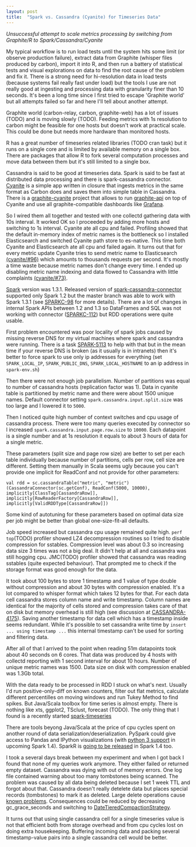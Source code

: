 ```yaml
---
layout: post
title:  "Spark vs. Cassandra (Cyanite) for Timeseries Data"
---
```


_Unsuccessful attempt to scale metrics processing by switching from Graphite/R to Spark/Cassandra/Cyanite_

My typical workflow is to run load tests until the system hits some limit (or observe production failure), extract data from Graphite (whisper files produced by carbon), import it into R, and then run a battery of statistical tests and visual explorations on data to find the root cause of the problem and fix it. There is a strong need for hi-resolution data in load tests (because systems fail really fast under load) but the tools I use are not really good at ingesting and processing data with granularity finer than 10 seconds. It's been a long time since I first tried to escape 'Graphite world' but all attempts failed so far and here I'll tell about another attempt.

Graphite world (carbon-relay, carbon, graphite-web) has a lot of issues (TODO) and is moving slowly (TODO). Feeding metrics with 1s resolution to carbon might be feasible for one hosts but doesn't work at practical scale. This could be done but needs more hardware than monitored hosts.

R has a great number of timeseries related libraries (TODO cran task) but it runs on a single core and is limited by available memory on a single box. There are packages that allow R to fork several computation processes and move data between them but it's still limited to a single box.

Cassandra is said to be good at timeseries data. Spark is said to be fast at distributed data processing and there is spark-cassandra connector. [Cyanite](https://github.com/pyr/cyanite/) is a simple app written in closure that ingests metrics in the same format as Carbon does and saves them into simple table in Cassandra. There is a [graphite-cyanite](https://github.com/brutasse/graphite-cyanite) project that allows to run [graphite-api](https://github.com/brutasse/graphite-api) on top of Cyanite and use all graphite-compatible dashboards like [Grafana](http://grafana.org/).

So I wired them all together and tested with one collectd gathering data with 10s interval. It worked OK so I proceeded by adding more hosts and switching to 1s interval. Cyanite ate all cpu and failed. Profiling showed that the default in-memory index of metric names is the bottleneck so I installed Elasticsearch and switched Cyanite path store to es-native. This time both Cyanite and Elasticsearch ate all cpu and failed again. It turns out that for every metric update Cyanite tries to send metric name to Elasticsearch [(cyanite/#96)](https://github.com/pyr/cyanite/issues/96) which amounts to thousands requests per second. It's mostly a time waste because metric names don't change every time. I ended up disabling metric name indexing and data flowed to Cassandra with little complaints [(cyanite/#73)](https://github.com/pyr/cyanite/issues/73).

[Spark](http://spark.apache.org/) version was 1.3.1. Released version of [spark-cassandra-connector](https://github.com/datastax/spark-cassandra-connector) supported only Spark 1.2 but the master branch was able to work with Spark 1.3.1 (see [SPARKC-98](https://datastax-oss.atlassian.net/browse/SPARKC-98) for more details). There are a lot of changes in internal Spark APIs between 1.2 and 1.3 so DataFrames and SQL was not working with connector ([SPARKC-112](https://datastax-oss.atlassian.net/browse/SPARKC-112)) but RDD operations were quite usable.

First problem encountered was poor locality of spark jobs caused by missing reverse DNS for my virtual machines where spark and cassandra were running. There is a task [SPARK-5113](https://issues.apache.org/jira/browse/SPARK-5113) to help with that but in the mean time if your reverse DNS is broken (as it usually is in intranets) then it's better to force spark to use only ip addresses for everything (set `SPARK_LOCAL_IP`, `SPARK_PUBLIC_DNS`, `SPARK_LOCAL_HOSTNAME` to an ip address in `spark-env.sh`)

Then there were not enough job parallelism. Number of partitions was equal to number of cassandra hosts (replication factor was 1). Data in cyanite table is partitioned by metric name and there were about 1500 unique names. Default connector setting `spark.cassandra.input.split.size` was too large and I lowered it to `5000`.

Then I noticed quite high number of context switches and cpu usage of cassandra process. There were too many queries executed by connector so I increased `spark.cassandra.input.page.row.size` to `10000`. Each datapoint is a single number and at 1s resolution it equals to about 3 hours of data for a single metric.

These parameters (split size and page row size) are better to set per each table individually because number of partitions, cells per row, cell size are different. Setting them manually in Scala seems ugly because you can't provide one implicit for ReadConf and not provide for other parameters:

`val rdd = sc.cassandraTable("metric", "metric")(CassandraConnector(sc.getConf), ReadConf(5000, 10000), implicitly[ClassTag[CassandraRow]], implicitly[RowReaderFactory[CassandraRow]], implicitly[ValidRDDType[CassandraRow]])`

Some kind of autotuning for these parameters based on optimal data size per job might be better than global one-size-fit-all defaults.

Job speed increased but cassandra cpu usage remained quite high. `perf top`(TODO) profiler showed LZ4 decompression routines so I tried to disable compression for sstables. Compression level was about 0.3 so increasing data size 3 times was not a big deal. It didn't help at all and cassandra was still hogging cpu. JMC(TODO) profiler showed that cassandra was reading sstables (quite expected behaviour). That prompted me to check if the storage format was good enough for the data.

It took about 100 bytes to store 1 timestamp and 1 value of type double without compression and about 30 bytes with compression enabled. It's a lot compared to whisper format which takes 12 bytes for that. For each data cell cassandra stores column name and write timestamp. Column names are identical for the majority of cells stored and compression takes care of that on disk but memory overhead is still high (see discussion at [CASSANDRA-4175](https://issues.apache.org/jira/browse/CASSANDRA-4175)). Saving another timestamp for data cell which has a timestamp inside seems redundant. While it's possible to set cassandra write time by `insert ... using timestamp ...` this internal timestamp can't be used for sorting and filtering data.

After all of that I arrived to the point when reading 51m datapoints took about 40 seconds on 6 cores. That data was produced by 4 hosts with collectd reporting with 1 second interval for about 10 hours. Number of unique metric names was 1500. Data size on disk with compression enabled was 1.3Gb total.

With the data ready to be processed in RDD I stuck on what's next. Usually I'd run positive-only-diff on known counters, filter out flat metrics, calculate different percentilles on moving windows and run Tukey Method to find spikes. But Java/Scala toolbox for time series is almost empty. There is nothing like xts, ggplot2, TSclust, forecast (TODO). The only thing that I found is a recently started [spark-timeseries](https://github.com/cloudera/spark-timeseries)

There are tools beyong Java/Scala at the price of cpu cycles spent on another round of data serialization/deserialization. PySpark could give access to Pandas and IPython visualizations (with [python 3 support](https://issues.apache.org/jira/browse/SPARK-4897) in upcoming Spark 1.4). SparkR is [going to be released](https://issues.apache.org/jira/browse/SPARK-5654) in Spark 1.4 too.

I took a several days break between my experiment and when I got back I found that none of my queries work anymore. They either failed or returned empty dataset. Cassandra was dying with out of memory errors. One log file contained warning about too many tombstones being scanned. The problem was caused by all data being deleted because I set 1 week TTL and forgot about that. Cassandra doesn't really detelete data but places special records (tombstones) to mark it as deleted. Large delete operations cause [known problems](https://lostechies.com/ryansvihla/2014/10/20/domain-modeling-around-deletes-or-using-cassandra-as-a-queue-even-when-you-know-better/). Consequences could be reduced by decreasing gc_grace_seconds and switching to [DateTieredCompactionStrategy](http://www.datastax.com/dev/blog/datetieredcompactionstrategy).

It turns out that using single cassandra cell for a single timeseries value is not that efficient both from storage overhead and from cpu cycles lost on doing extra housekeeping. Buffering incoming data and packing several timestamp-value pairs into a single cassandra cell would be better.